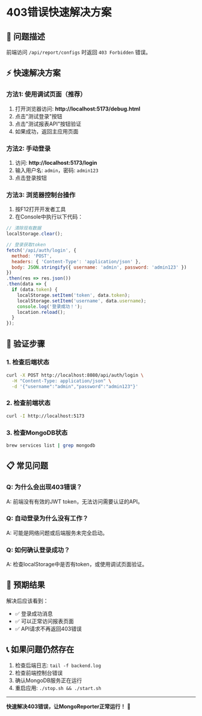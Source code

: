 # 403错误快速解决方案

## 🚨 问题描述
前端访问 `/api/report/configs` 时返回 `403 Forbidden` 错误。

## ⚡ 快速解决方案

### 方法1: 使用调试页面（推荐）
1. 打开浏览器访问: **http://localhost:5173/debug.html**
2. 点击"测试登录"按钮
3. 点击"测试报表API"按钮验证
4. 如果成功，返回主应用页面

### 方法2: 手动登录
1. 访问: **http://localhost:5173/login**
2. 输入用户名: `admin`，密码: `admin123`
3. 点击登录按钮

### 方法3: 浏览器控制台操作
1. 按F12打开开发者工具
2. 在Console中执行以下代码：
```javascript
// 清除现有数据
localStorage.clear();

// 登录获取token
fetch('/api/auth/login', {
  method: 'POST',
  headers: { 'Content-Type': 'application/json' },
  body: JSON.stringify({ username: 'admin', password: 'admin123' })
})
.then(res => res.json())
.then(data => {
  if (data.token) {
    localStorage.setItem('token', data.token);
    localStorage.setItem('username', data.username);
    console.log('登录成功！');
    location.reload();
  }
});
```

## 🔧 验证步骤

### 1. 检查后端状态
```bash
curl -X POST http://localhost:8080/api/auth/login \
  -H "Content-Type: application/json" \
  -d '{"username":"admin","password":"admin123"}'
```

### 2. 检查前端状态
```bash
curl -I http://localhost:5173
```

### 3. 检查MongoDB状态
```bash
brew services list | grep mongodb
```

## 📋 常见问题

### Q: 为什么会出现403错误？
A: 前端没有有效的JWT token，无法访问需要认证的API。

### Q: 自动登录为什么没有工作？
A: 可能是网络问题或后端服务未完全启动。

### Q: 如何确认登录成功？
A: 检查localStorage中是否有token，或使用调试页面验证。

## 🎯 预期结果

解决后应该看到：
- ✅ 登录成功消息
- ✅ 可以正常访问报表页面
- ✅ API请求不再返回403错误

## 📞 如果问题仍然存在

1. 检查后端日志: `tail -f backend.log`
2. 检查前端控制台错误
3. 确认MongoDB服务正在运行
4. 重启应用: `./stop.sh && ./start.sh`

---

**快速解决403错误，让MongoReporter正常运行！** 🚀 
